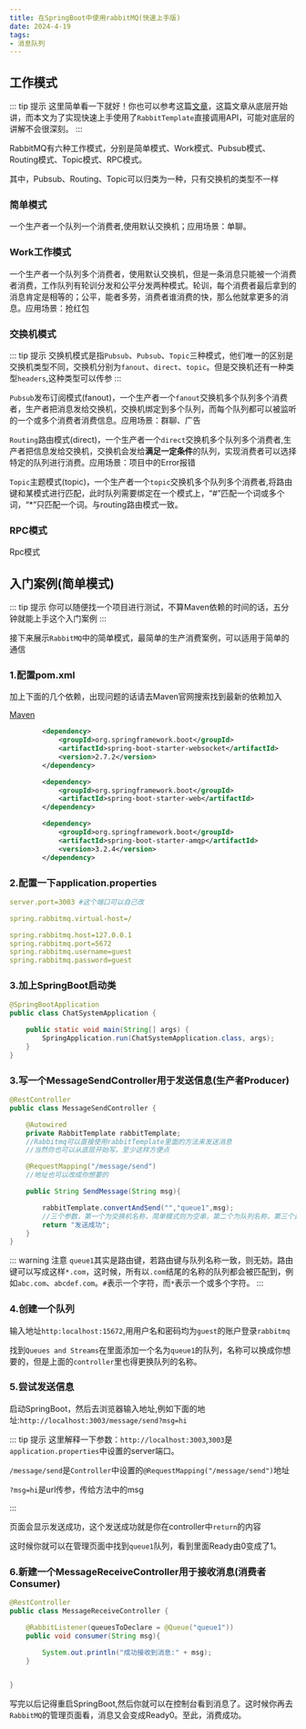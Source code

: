 ```yaml
---
title: 在SpringBoot中使用rabbitMQ(快速上手版)
date: 2024-4-19
tags:
- 消息队列
---
```

## 工作模式

::: tip 提示
这里简单看一下就好！你也可以参考这篇[文章](https://blog.csdn.net/qq_45173404/article/details/121687489)，这篇文章从底层开始讲，而本文为了实现快速上手使用了`RabbitTemplate`直接调用API，可能对底层的讲解不会很深刻。
:::

RabbitMQ有六种工作模式，分别是简单模式、Work模式、Pubsub模式、Routing模式、Topic模式、RPC模式。

其中，Pubsub、Routing、Topic可以归类为一种，只有交换机的类型不一样

### 简单模式

一个生产者一个队列一个消费者,使用默认交换机；应用场景：单聊。

### Work工作模式

一个生产者一个队列多个消费者，使用默认交换机，但是一条消息只能被一个消费者消费，工作队列有轮训分发和公平分发两种模式。轮训，每个消费者最后拿到的消息肯定是相等的；公平，能者多劳，消费者谁消费的快，那么他就拿更多的消息。应用场景：抢红包

### 交换机模式
::: tip 提示
交换机模式是指`Pubsub`、`Pubsub`、`Topic`三种模式，他们唯一的区别是交换机类型不同，交换机分别为`fanout`、`direct`、`topic`。但是交换机还有一种类型`headers`,这种类型可以传参
:::

`Pubsub`发布订阅模式(fanout)，一个生产者一个`fanout`交换机多个队列多个消费者，生产者把消息发给交换机，交换机绑定到多个队列，而每个队列都可以被监听的一个或多个消费者消费信息。应用场景：群聊、广告

`Routing`路由模式(direct)，一个生产者一个`direct`交换机多个队列多个消费者,生产者把信息发给交换机，交换机会发给**满足一定条件**的队列，实现消费者可以选择特定的队列进行消费。应用场景：项目中的Error报错

`Topic`主题模式(topic)，一个生产者一个`topic`交换机多个队列多个消费者,将路由键和某模式进行匹配，此时队列需要绑定在一个模式上，“#”匹配一个词或多个词，“*”只匹配一个词。与routing路由模式一致。

### RPC模式
Rpc模式

## 入门案例(简单模式)
::: tip 提示
你可以随便找一个项目进行测试，不算Maven依赖的时间的话，五分钟就能上手这个入门案例
:::

接下来展示`RabbitMQ`中的简单模式，最简单的生产消费案例，可以适用于简单的通信

### 1.配置pom.xml

加上下面的几个依赖，出现问题的话请去Maven官网搜索找到最新的依赖加入

[Maven](https://mvnrepository.com/)

```xml
        <dependency>
            <groupId>org.springframework.boot</groupId>
            <artifactId>spring-boot-starter-websocket</artifactId>
            <version>2.7.2</version>
        </dependency>

        <dependency>
            <groupId>org.springframework.boot</groupId>
            <artifactId>spring-boot-starter-web</artifactId>
        </dependency>

        <dependency>
            <groupId>org.springframework.boot</groupId>
            <artifactId>spring-boot-starter-amqp</artifactId>
            <version>3.2.4</version>
        </dependency>
```

### 2.配置一下application.properties
```yml
server.port=3003 #这个端口可以自己改

spring.rabbitmq.virtual-host=/

spring.rabbitmq.host=127.0.0.1
spring.rabbitmq.port=5672
spring.rabbitmq.username=guest
spring.rabbitmq.password=guest
```

### 3.加上SpringBoot启动类

```java
@SpringBootApplication
public class ChatSystemApplication {

    public static void main(String[] args) {
        SpringApplication.run(ChatSystemApplication.class, args);
    }
}

```

### 3.写一个MessageSendController用于发送信息(生产者Producer)

```java
@RestController
public class MessageSendController {

    @Autowired
    private RabbitTemplate rabbitTemplate;
    //Rabbitmq可以直接使用rabbitTemplate里面的方法来发送消息
    //当然你也可以从底层开始写。至少这样方便点

    @RequestMapping("/message/send")
    //地址也可以改成你想要的

    public String SendMessage(String msg){

        rabbitTemplate.convertAndSend("","queue1",msg);
        //三个参数，第一个为交换机名称，简单模式则为空串，第二个为队列名称，第三个是发送的内容
        return "发送成功";
    }
}
```

::: warning 注意
`queue1`其实是路由键，若路由键与队列名称一致，则无妨。路由键可以写成这样`*.com`，这时候，所有以`.com`结尾的名称的队列都会被匹配到，例如`abc.com`、`abcdef.com`。`#`表示一个字符，而`*`表示一个或多个字符。
:::

### 4.创建一个队列

输入地址`http:localhost:15672`,用用户名和密码均为`guest`的账户登录`rabbitmq`

找到`Queues and Streams`在里面添加一个名为`queue1`的队列，名称可以换成你想要的，但是上面的`controller`里也得更换队列的名称。

### 5.尝试发送信息

启动SpringBoot，然后去浏览器输入地址,例如下面的地址:`http://localhost:3003/message/send?msg=hi`

::: tip 提示
这里解释一下参数：`http://localhost:3003`,`3003`是`application.properties`中设置的server端口。

`/message/send`是`Controller`中设置的`@RequestMapping("/message/send")`地址

`?msg=hi`是url传参，传给方法中的msg

:::

页面会显示发送成功，这个发送成功就是你在controller中`return`的内容

这时候你就可以在管理页面中找到`queue1`队列，看到里面Ready由0变成了1。

### 6.新建一个MessageReceiveController用于接收消息(消费者Consumer)

```java
@RestController
public class MessageReceiveController {

    @RabbitListener(queuesToDeclare = @Queue("queue1"))
    public void consumer(String msg){

        System.out.println("成功接收到消息:" + msg);
    }


}

```
写完以后记得重启SpringBoot,然后你就可以在控制台看到消息了。这时候你再去`RabbitMQ`的管理页面看，消息又会变成Ready0。至此，消费成功。

